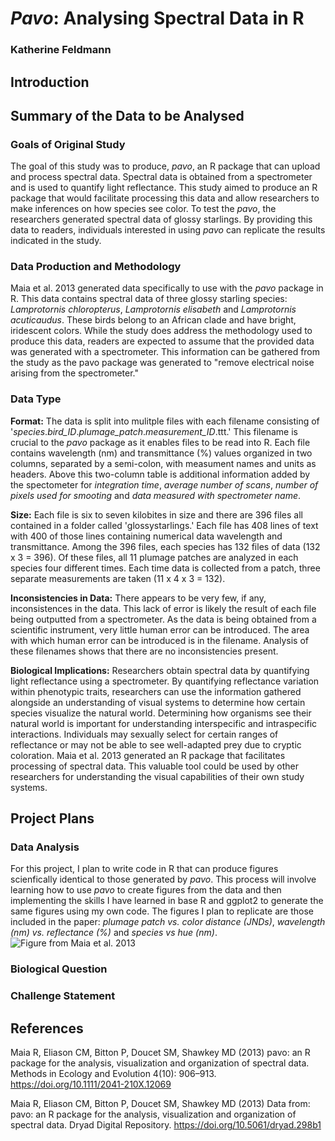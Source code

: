 # _Pavo_: Analysing Spectral Data in R
### Katherine Feldmann

## Introduction

## Summary of the Data to be Analysed
### Goals of Original Study
The goal of this study was to produce, _pavo_, an R package that can upload and process spectral data. Spectral data is obtained from a spectrometer and is used to quantify light reflectance. This study aimed to produce an R package that would facilitate processing this data and allow researchers to make inferences on how species see color. To test the _pavo_, the researchers generated spectral data of glossy starlings. By providing this data to readers, individuals interested in using _pavo_ can replicate the results indicated in the study.
### Data Production and Methodology
Maia et al. 2013 generated data specifically to use with the _pavo_ package in R. This data contains spectral data of three glossy starling species: _Lamprotornis chloropterus_, _Lamprotornis elisabeth_ and _Lamprotornis acuticaudus_. These birds belong to an African clade and have bright, iridescent colors. While the study does address the methodology used to produce this data, readers are expected to assume that the provided data was generated with a spectrometer. This information can be gathered from the study as the pavo package was generated to "remove electrical noise arising from the spectrometer."
### Data Type
**Format:**
The data is split into mulitple files with each filename consisting of '_species_._bird_ID_._plumage_patch_._measurement_ID_.ttt.' This filename is crucial to the _pavo_ package as it enables files to be read into R. Each file contains wavelength (nm) and transmittance (%) values organized in two columns, separated by a semi-colon, with measument names and units as headers. Above this two-column table is additional information added by the spectometer for _integration time_, _average number of scans_, _number of pixels used for smooting_ and _data measured with spectrometer name_. 

**Size:**
Each file is six to seven kilobites in size and there are 396 files all contained in a folder called 'glossystarlings.' Each file has 408 lines of text with 400 of those lines containing numerical data wavelength and transmittance. Among the 396 files, each species has 132 files of data (132 x 3 = 396). Of these files, all 11 plumage patches are analyzed in each species four different times. Each time data is collected from a patch, three separate measurements are taken (11 x 4 x 3 = 132).

**Inconsistencies in Data:**
There appears to be very few, if any, inconsistences in the data. This lack of error is likely the result of each file being outputted from a spectrometer. As the data is being obtained from a scientific instrument, very little human error can be introduced. The area with which human error can be introduced is in the filename. Analysis of these filenames shows that there are no inconsistencies present.

**Biological Implications:**
Researchers obtain spectral data by quantifying light reflectance using a spectrometer. By quantifying reflectance variation within phenotypic traits, researchers can use the information gathered alongside an understanding of visual systems to determine how certain species visualize the natural world. Determining how organisms see their natural world is important for understanding interspecific and intraspecific interactions. Individuals may sexually select for certain ranges of reflectance or may not be able to see well-adapted prey due to cryptic coloration. Maia et al. 2013 generated an R package that facilitates processing of spectral data. This valuable tool could be used by other researchers for understanding the visual capabilities of their own study systems.
## Project Plans
### Data Analysis
For this project, I plan to write code in R that can produce figures scienfically identical to those generated by _pavo_. This process will involve learning how to use _pavo_ to create figures from the data and then implementing the skills I have learned in base R and ggplot2 to generate the same figures using my own code. The figures I plan to replicate are those included in the paper: _plumage patch vs. color distance (JNDs)_, _wavelength (nm) vs. reflectance (%)_ and _species vs hue (nm)_.![Figure from Maia et al. 2013](Project_screenshot.png)
### Biological Question

### Challenge Statement

## References
Maia R, Eliason CM, Bitton P, Doucet SM, Shawkey MD (2013) pavo: an R package for the analysis, visualization and organization of spectral data. Methods in Ecology and Evolution 4(10): 906–913. https://doi.org/10.1111/2041-210X.12069

Maia R, Eliason CM, Bitton P, Doucet SM, Shawkey MD (2013) Data from: pavo: an R package for the analysis, visualization and organization of spectral data. Dryad Digital Repository. https://doi.org/10.5061/dryad.298b1
